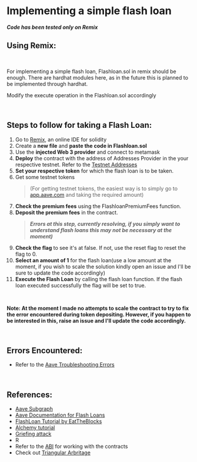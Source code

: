 # **Implementing a simple flash loan**

**_Code has been tested only on Remix_**

## **Using Remix:**

<br/>

For implementing a simple flash loan, Flashloan.sol in remix should be enough. There are hardhat modules here, as in the future this is planned to be implemented through hardhat.

Modify the execute operation in the Flashloan.sol accordingly

<br/>

## **Steps to follow for taking a Flash Loan:**

1. Go to [Remix](https://remix.ethereum.org/), an online IDE for solidity
2. Create a **new file** and **paste the code in Flashloan.sol**
3. Use the **injected Web 3 provider** and connect to metamask
4. **Deploy** the contract with the address of Addresses Provider in the your respective testnet. Refer to the [Testnet Addresses](https://docs.aave.com/developers/deployed-contracts/v3-testnet-addresses)
5. **Set your respective token** for which the flash loan is to be taken.
6. Get some testnet tokens
    > (For getting testnet tokens, the easiest way is to simply go to [app.aave.com](https://app.aave.com/) and taking the required amount)
7. **Check the premium fees** using the FlashloanPremiumFees function.
8. **Deposit the premium fees** in the contract.
    > **_Errors at this step, currently resolving, if you simply want to understand flash loans this may not be necessary at the moment)_**
9. **Check the flag** to see it's at false. If not, use the reset flag to reset the flag to 0.
10. **Select an amount of 1** for the flash loan(use a low amount at the moment, if you wish to scale the solution kindly open an issue and I'll be sure to update the code accordingly)
11. **Execute the Flash Loan** by calling the flash loan function. If the flash loan executed successfully the flag will be set to true.

<br />

**Note: At the moment I made no attempts to scale the contract to try to fix the error encountered during token depositing. However, if you happen to be interested in this, raise an issue and I'll update the code accordingly.**

<br />

## **Errors Encountered:**

-   Refer to the [Aave Troubleshooting Errors](https://docs.aave.com/developers/v/2.0/guides/troubleshooting-errors)

<br/>

## **References:**

-   [Aave Subgraph](https://thegraph.com/hosted-service/subgraph/aave/protocol-v2?version=current)
-   [Aave Documentation for Flash Loans](https://docs.aave.com/developers/guides/flash-loans)
-   [FlashLoan Tutorial by EatTheBlocks](https://www.youtube.com/watch?v=03jO9vbrXvY&list=PLbbtODcOYIoEMz-XatfkcFMsEwMmYShwk)
-   [Alchemy tutorial](https://www.alchemy.com/overviews/creating-a-flash-loan-using-aave)
-   [Griefing attack](https://ethereum.stackexchange.com/a/92457/19365)
-   R
-   Refer to the [ABI](https://docs.aave.com/developers/deployed-contracts/v3-mainnet/optimism) for working with the contracts
-   Check out [Triangular Arbritage](https://medium.com/coinmonks/triangular-arbitrage-with-crypto-dexs-part-one-add36b136bf1)

